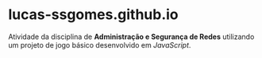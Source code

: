 # lucas-ssgomes.github.io
Atividade da disciplina de **Administração e Segurança de Redes** utilizando um projeto de jogo básico desenvolvido em _JavaScript_.
